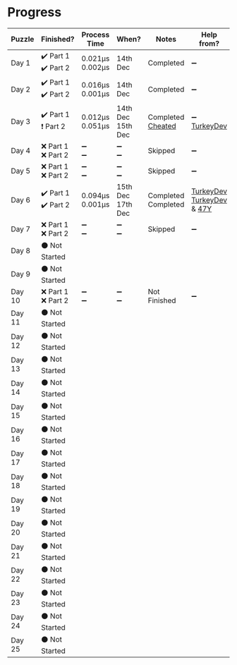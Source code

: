 # __Progress__

| Puzzle | Finished? | Process Time | When? | Notes | Help from? |
|--------|-----------|--------------|-------|-------|------------|
| Day 1  | ✔️ Part 1<br/>✔️ Part 2 | 0.021µs<br/>0.002µs |14th Dec| Completed |➖|
| Day 2  | ✔️ Part 1<br/>✔️ Part 2 | 0.016µs<br/>0.001µs |14th Dec| Completed |➖|
| Day 3  | ✔️ Part 1<br/>❗ Part 2 | 0.012µs<br/>0.051µs |14th Dec<br/>15th Dec| Completed<br/>[Cheated](https://github.com/itsjusttriz/AdventOfCode/blob/0ba9757da2eedc35c187db3617db3ac80e87e540/src/2021/Day3.js#L63-L68)| ➖<br/> [TurkeyDev](https://github.com/47y) |
| Day 4  | ❌ Part 1<br/>❌ Part 2 | ➖<br/>➖ |➖<br/>➖| Skipped |➖|
| Day 5  | ❌ Part 1<br/>❌ Part 2 | ➖<br/>➖ |➖<br/>➖| Skipped |➖|
| Day 6  | ✔️ Part 1<br/>✔️ Part 2 | 0.094µs<br/>0.001µs |15th Dec<br/>17th Dec| Completed<br/>Completed | [TurkeyDev](https://github.com/TheTurkeyDev)<br/>[TurkeyDev](https://github.com/TheTurkeyDev) & [47Y](https://github.com/47y)|
| Day 7  | ❌ Part 1<br/>❌ Part 2 | ➖<br/>➖ |➖<br/>➖| Skipped |➖|
| Day 8  | ⚫ Not Started |
| Day 9  | ⚫ Not Started |
| Day 10 | ❌ Part 1<br/>❌ Part 2 | ➖<br/>➖ |➖<br/>➖| Not Finished |➖|
| Day 11 | ⚫ Not Started |
| Day 12 | ⚫ Not Started |
| Day 13 | ⚫ Not Started |
| Day 14 | ⚫ Not Started |
| Day 15 | ⚫ Not Started |
| Day 16 | ⚫ Not Started |
| Day 17 | ⚫ Not Started |
| Day 18 | ⚫ Not Started |
| Day 19 | ⚫ Not Started |
| Day 20 | ⚫ Not Started |
| Day 21 | ⚫ Not Started |
| Day 22 | ⚫ Not Started |
| Day 23 | ⚫ Not Started |
| Day 24 | ⚫ Not Started |
| Day 25 | ⚫ Not Started |